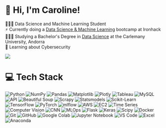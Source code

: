 <!-- Level 3: Add custom code -->

# 👋 Hi, I'm Caroline!
👩🏻‍💻 Data Science and Machine Learning Student<br/>
⚡ Currently doing a [Data Science & Machine Learning](https://ironhack.com/pt/data-science-machine-learning/remoto) bootcamp at Ironhack<br/>
👩🏻‍🎓 Studying a Bachelor's Degree in [Data Science](https://www.universitatcarlemany.com/programas/bachelors/bachelor-online-data-science/) at the Carlemany University, Andorra<br/>
💭 Learning about Cybersecurity<br/>

<!-- GitHub stats from https://github.com/anuraghazra/github-readme-stats -->
![](https://github-readme-stats.vercel.app/api?username=cbertopt&show_icons=true&theme=tokyonight&hide_border=false&include_all_commits=true&count_private=true)<br/>

# 💻 Tech Stack
<!-- Badges from https://github.com/Ileriayo/markdown-badges -->
![Python](https://img.shields.io/badge/python-3670A0?style=for-the-badge&logo=python&logoColor=ffdd54) ![NumPy](https://img.shields.io/badge/numpy-%23013243.svg?style=for-the-badge&logo=numpy&logoColor=white) ![Pandas](https://img.shields.io/badge/pandas-%23150458.svg?style=for-the-badge&logo=pandas&logoColor=white) ![Matplotlib](https://img.shields.io/badge/Matplotlib-11557C?style=for-the-badge&logo=matplotlib&logoColor=white) ![Plotly](https://img.shields.io/badge/Plotly-%233F4F75.svg?style=for-the-badge&logo=plotly&logoColor=white) ![Tableau](https://img.shields.io/badge/Tableau-005F86?style=for-the-badge&logo=Tableau&logoColor=white) ![MySQL](https://img.shields.io/badge/mysql-4479A1.svg?style=for-the-badge&logo=mysql&logoColor=white) ![API](https://img.shields.io/badge/API-FF6C37?style=for-the-badge&logo=fastapi&logoColor=white) ![Beautiful Soup](https://img.shields.io/badge/Beautiful_Soup-3776AB?style=for-the-badge&logo=BeautifulSoup&logoColor=white) ![Scrapy](https://img.shields.io/badge/Scrapy-452485?style=for-the-badge&logo=Scrapy&logoColor=white) ![Statsmodels](https://img.shields.io/badge/Statsmodels-3776AB?style=for-the-badge&logo=python&logoColor=white) ![Scikit-Learn](https://img.shields.io/badge/Scikit--Learn-F7931E?style=for-the-badge&logo=scikit-learn&logoColor=white) ![TensorFlow](https://img.shields.io/badge/TensorFlow-FF6F00?style=for-the-badge&logo=tensorflow&logoColor=white) ![PyTorch](https://img.shields.io/badge/PyTorch-EE4C2C?style=for-the-badge&logo=pytorch&logoColor=white) ![mlflow](https://img.shields.io/badge/mlflow-%23d9ead3.svg?style=for-the-badge&logo=numpy&logoColor=blue) ![AWS](https://img.shields.io/badge/AWS-232F3E?style=for-the-badge&logo=amazonaws&logoColor=white) ![EC2](https://img.shields.io/badge/EC2-232F3E?style=for-the-badge&logo=amazonaws&logoColor=white) ![Time Series](https://img.shields.io/badge/Time--Series-150458?style=for-the-badge&logo=pandas&logoColor=white) ![Computer Vision](https://img.shields.io/badge/Computer--Vision-5C3EE8?style=for-the-badge&logo=opencv&logoColor=white) ![CNN](https://img.shields.io/badge/CNN-FF6F00?style=for-the-badge&logo=tensorflow&logoColor=white) ![MLOps](https://img.shields.io/badge/MLOps-0078D4?style=for-the-badge&logo=mlflow&logoColor=white) ![Flask](https://img.shields.io/badge/flask-%23000.svg?style=for-the-badge&logo=flask&logoColor=white) ![Keras](https://img.shields.io/badge/Keras-%23D00000.svg?style=for-the-badge&logo=Keras&logoColor=white) ![Scipy](https://img.shields.io/badge/SciPy-%230C55A5.svg?style=for-the-badge&logo=scipy&logoColor=%white) ![Docker](https://img.shields.io/badge/docker-%230db7ed.svg?style=for-the-badge&logo=docker&logoColor=white) ![Git](https://img.shields.io/badge/git-%23F05033.svg?style=for-the-badge&logo=git&logoColor=white) ![GitHub](https://img.shields.io/badge/github-%23121011.svg?style=for-the-badge&logo=github&logoColor=white) ![Google Colab](https://img.shields.io/badge/Google_Colab-F9AB00?style=for-the-badge&logo=googlecolab&logoColor=white) ![Jupyter Notebook](https://img.shields.io/badge/Jupyter-DA5B0D?style=for-the-badge&logo=jupyter&logoColor=white) ![VS Code](https://img.shields.io/badge/Visual_Studio_Code-007ACC?style=for-the-badge&logo=visual-studio-code&logoColor=white) ![Excel](https://img.shields.io/badge/Microsoft_Excel-217346?style=for-the-badge&logo=microsoft-excel&logoColor=white) ![Anaconda](https://img.shields.io/badge/Anaconda-%2344A833.svg?style=for-the-badge&logo=anaconda&logoColor=white)

<!-- Proudly created with GPRM ( https://gprm.itsvg.in ) -->
